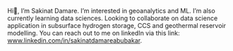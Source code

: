 Hi👋, I’m Sakinat Damare. I’m interested in geoanalytics and ML. I’m also currently learning data sciences. Looking to collaborate on data science application in subsurface hydrogen storage, CCS and geothermal reservoir modelling. You can reach out to me on linkedIn via this link: www.linkedin.com/in/sakinatdamareabubakar.
